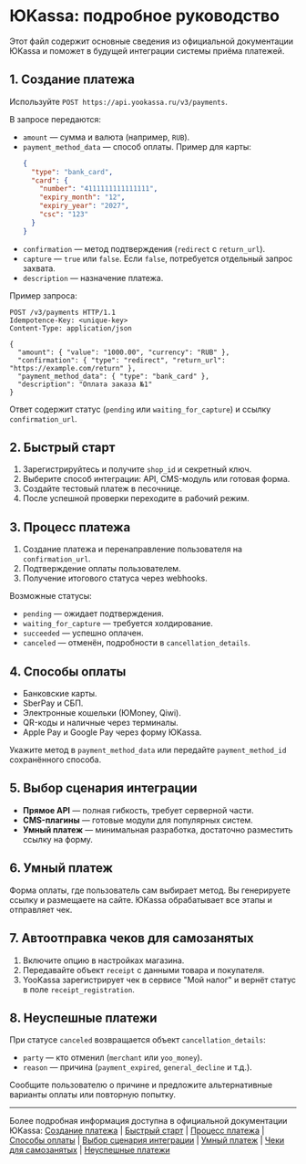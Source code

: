 # ЮKassa: подробное руководство

Этот файл содержит основные сведения из официальной документации ЮKassa и поможет в будущей интеграции системы приёма платежей.

## 1. Создание платежа

Используйте `POST https://api.yookassa.ru/v3/payments`.

В запросе передаются:
- `amount` — сумма и валюта (например, `RUB`).
- `payment_method_data` — способ оплаты. Пример для карты:
  ```json
  {
    "type": "bank_card",
    "card": {
      "number": "4111111111111111",
      "expiry_month": "12",
      "expiry_year": "2027",
      "csc": "123"
    }
  }
  ```
- `confirmation` — метод подтверждения (`redirect` с `return_url`).
- `capture` — `true` или `false`. Если `false`, потребуется отдельный запрос захвата.
- `description` — назначение платежа.

Пример запроса:
```http
POST /v3/payments HTTP/1.1
Idempotence-Key: <unique-key>
Content-Type: application/json

{
  "amount": { "value": "1000.00", "currency": "RUB" },
  "confirmation": { "type": "redirect", "return_url": "https://example.com/return" },
  "payment_method_data": { "type": "bank_card" },
  "description": "Оплата заказа №1"
}
```
Ответ содержит статус (`pending` или `waiting_for_capture`) и ссылку `confirmation_url`.

## 2. Быстрый старт

1. Зарегистрируйтесь и получите `shop_id` и секретный ключ.
2. Выберите способ интеграции: API, CMS-модуль или готовая форма.
3. Создайте тестовый платеж в песочнице.
4. После успешной проверки переходите в рабочий режим.

## 3. Процесс платежа

1. Создание платежа и перенаправление пользователя на `confirmation_url`.
2. Подтверждение оплаты пользователем.
3. Получение итогового статуса через webhooks.

Возможные статусы:
- `pending` — ожидает подтверждения.
- `waiting_for_capture` — требуется холдирование.
- `succeeded` — успешно оплачен.
- `canceled` — отменён, подробности в `cancellation_details`.

## 4. Способы оплаты

- Банковские карты.
- SberPay и СБП.
- Электронные кошельки (ЮMoney, Qiwi).
- QR-коды и наличные через терминалы.
- Apple Pay и Google Pay через форму ЮKassa.

Укажите метод в `payment_method_data` или передайте `payment_method_id` сохранённого способа.

## 5. Выбор сценария интеграции

- **Прямое API** — полная гибкость, требует серверной части.
- **CMS-плагины** — готовые модули для популярных систем.
- **Умный платеж** — минимальная разработка, достаточно разместить ссылку на форму.

## 6. Умный платеж

Форма оплаты, где пользователь сам выбирает метод. Вы генерируете ссылку и размещаете на сайте. ЮKassa обрабатывает все этапы и отправляет чек.

## 7. Автоотправка чеков для самозанятых

1. Включите опцию в настройках магазина.
2. Передавайте объект `receipt` с данными товара и покупателя.
3. YooKassa зарегистрирует чек в сервисе "Мой налог" и вернёт статус в поле `receipt_registration`.

## 8. Неуспешные платежи

При статусе `canceled` возвращается объект `cancellation_details`:
- `party` — кто отменил (`merchant` или `yoo_money`).
- `reason` — причина (`payment_expired`, `general_decline` и т.д.).

Сообщите пользователю о причине и предложите альтернативные варианты оплаты или повторную попытку.

---

Более подробная информация доступна в официальной документации ЮKassa:
[Создание платежа](https://yookassa.ru/developers/api#create_payment)
| [Быстрый старт](https://yookassa.ru/developers/payment-acceptance/getting-started/quick-start)
| [Процесс платежа](https://yookassa.ru/developers/payment-acceptance/getting-started/payment-process)
| [Способы оплаты](https://yookassa.ru/developers/payment-acceptance/getting-started/payment-methods)
| [Выбор сценария интеграции](https://yookassa.ru/developers/payment-acceptance/getting-started/selecting-integration-scenario)
| [Умный платеж](https://yookassa.ru/developers/payment-acceptance/integration-scenarios/smart-payment)
| [Чеки для самозанятых](https://yookassa.ru/developers/payment-acceptance/receipts/self-employed/basics)
| [Неуспешные платежи](https://yookassa.ru/developers/payment-acceptance/after-the-payment/declined-payments)
